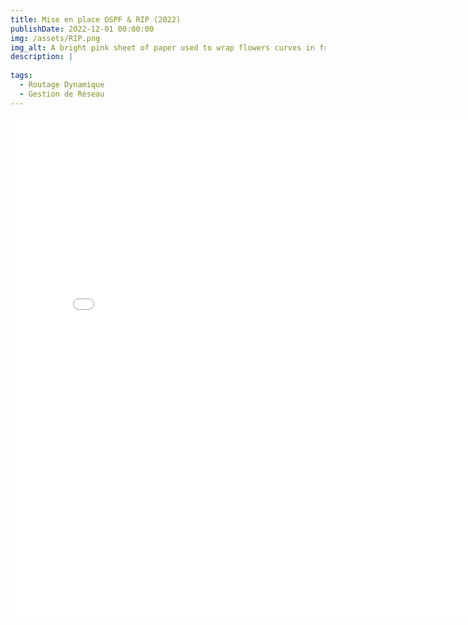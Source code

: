 ```yaml
---
title: Mise en place OSPF & RIP (2022)
publishDate: 2022-12-01 00:00:00
img: /assets/RIP.png
img_alt: A bright pink sheet of paper used to wrap flowers curves in front of rich blue background
description: |
  
tags:
  - Routage Dynamique
  - Gestion de Réseau
---
```

<embed src="/assets/ospf-rip.pdf" width="800" height="800" type="application/pdf">